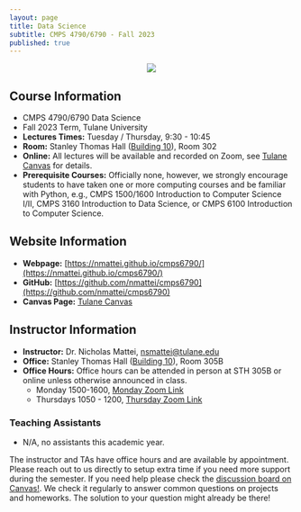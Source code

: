 ```yaml
---
layout: page 
title: Data Science
subtitle: CMPS 4790/6790 - Fall 2023
published: true
---
```

<p style="text-align:center;"><img src="{{ 'img/ds_cover.jpg' | relative_url }}" /></p>

## Course Information

* CMPS 4790/6790 Data Science
* Fall 2023 Term, Tulane University
* **Lectures Times:** Tuesday / Thursday, 9:30 - 10:45
* **Room:** Stanley Thomas Hall ([Building 10](https://admission.tulane.edu/map)), Room 302 
* **Online:** All lectures will be available and recorded on Zoom, see [Tulane Canvas](https://tulane.instructure.com/) for details.
* **Prerequisite Courses:** Officially none, however, we strongly encourage students to have taken one or more computing courses and be familiar with Python, e.g., CMPS 1500/1600 Introduction to Computer Science I/II, CMPS 3160 Introduction to Data Science, or CMPS 6100 Introduction to Computer Science.

## Website Information

* **Webpage:** [https://nmattei.github.io/cmps6790/](https://nmattei.github.io/cmps6790/)
* **GitHub:** [https://github.com/nmattei/cmps6790](https://github.com/nmattei/cmps6790)
* **Canvas Page:** [Tulane Canvas](https://tulane.instructure.com/)

## Instructor Information

* **Instructor:** Dr. Nicholas Mattei, <nsmattei@tulane.edu>
* **Office:** Stanley Thomas Hall ([Building 10](https://admission.tulane.edu/map)), Room 305B 
* **Office Hours:** Office hours can be attended in person at STH 305B or online unless otherwise announced in class.
  * Monday 1500-1600, [Monday Zoom Link](https://tulane.zoom.us/j/96923427576)
  * Thursdays 1050 - 1200, [Thursday Zoom Link](https://tulane.zoom.us/j/99496817630)

### Teaching Assistants

* N/A, no assistants this academic year.

The instructor and TAs have office hours and are available by appointment.  Please reach out to us directly to setup extra time if you need more support during the semester. If you need help please check the [discussion board on Canvas!](https://tulane.instructure.com/). We check it regularly to answer common questions on projects and homeworks.  The solution to your question might already be there!


